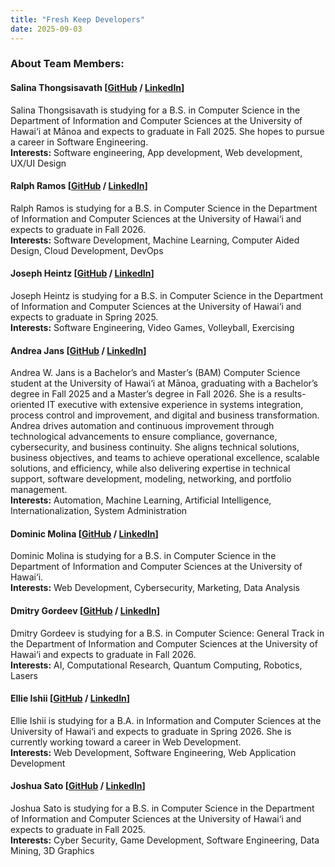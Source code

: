```yaml
---
title: "Fresh Keep Developers"
date: 2025-09-03
---
```


### About Team Members:

#### Salina Thongsisavath [[GitHub](https://github.com/salina-t) / [LinkedIn](https://www.linkedin.com/in/salinathongsisavath/)]

Salina Thongsisavath is studying for a B.S. in Computer Science in the Department of Information and Computer Sciences at the University of Hawai‘i at Mānoa and expects to graduate in Fall 2025. She hopes to pursue a career in Software Engineering.
<br /> **Interests:** Software engineering, App development, Web development, UX/UI Design 

#### Ralph Ramos [[GitHub](https://github.com/ralphramosgit) / [LinkedIn](https://www.linkedin.com/in/ralph-jhon-ramos-8b7316242/)]

Ralph Ramos is studying for a B.S. in Computer Science in the Department of Information and Computer Sciences at the University of Hawai‘i and expects to graduate in Fall 2026.
<br /> **Interests:** Software Development, Machine Learning, Computer Aided Design, Cloud Development, DevOps

#### Joseph Heintz [[GitHub](https://github.com/josephheintz) / [LinkedIn](https://www.linkedin.com/in/joseph-heintz-49a45a28a/)]

Joseph Heintz is studying for a B.S. in Computer Science in the Department of Information and Computer Sciences at the University of Hawai‘i and expects to graduate in Spring 2025.
<br /> **Interests:** Software Engineering, Video Games, Volleyball, Exercising

#### Andrea Jans [[GitHub](https://github.com/awjans) / [LinkedIn](https://www.linkedin.com/in/andreawjans/)]

Andrea W. Jans is a Bachelor’s and Master’s (BAM) Computer Science student at the University of Hawai‘i at Mānoa, graduating with a Bachelor’s degree in Fall 2025 and a Master’s degree in Fall 2026. She is a results-oriented IT executive with extensive experience in systems integration, process control and improvement, and digital and business transformation. Andrea drives automation and continuous improvement through technological advancements to ensure compliance, governance, cybersecurity, and business continuity. She aligns technical solutions, business objectives, and teams to achieve operational excellence, scalable solutions, and efficiency, while also delivering expertise in technical support, software development, modeling, networking, and portfolio management.
<br /> **Interests:** Automation, Machine Learning, Artificial Intelligence, Internationalization, System Administration

#### Dominic Molina [[GitHub](https://github.com/dominic-isaac-molina) / [LinkedIn](https://www.linkedin.com/in/dominicisaacmolina/)]

Dominic Molina is studying for a B.S. in Computer Science in the Department of Information and Computer Sciences at the University of Hawai‘i.
<br /> **Interests:** Web Development, Cybersecurity, Marketing, Data Analysis

#### Dmitry Gordeev [[GitHub](https://github.com/GordeevD) / [LinkedIn](https://www.linkedin.com/in/gordeev-du/)]

Dmitry Gordeev is studying for a B.S. in Computer Science: General Track in the Department of Information and Computer Sciences at the University of Hawai‘i and expects to graduate in Fall 2026.
<br /> **Interests:** AI, Computational Research, Quantum Computing, Robotics, Lasers

#### Ellie Ishii [[GitHub](https://github.com/ellieishii) / [LinkedIn](https://www.linkedin.com/in/ellie-ishii-8a0043326/)]

Ellie Ishii is studying for a B.A. in Information and Computer Sciences at the University of Hawai‘i and expects to graduate in Spring 2026. She is currently working toward a career in Web Development.
<br /> **Interests:** Web Development, Software Engineering, Web Application Development

#### Joshua Sato [[GitHub](https://github.com/joshuanssato) / [LinkedIn](https://www.linkedin.com/in/joshua-ns-sato/)]

Joshua Sato is studying for a B.S. in Computer Science in the Department of Information and Computer Sciences at the University of Hawai‘i and expects to graduate in Fall 2025.
<br /> **Interests:** Cyber Security, Game Development, Software Engineering, Data Mining, 3D Graphics


